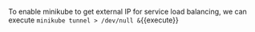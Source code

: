 

To enable minikube to get external IP for service load balancing, we can execute `minikube tunnel > /dev/null &`{{execute}}
